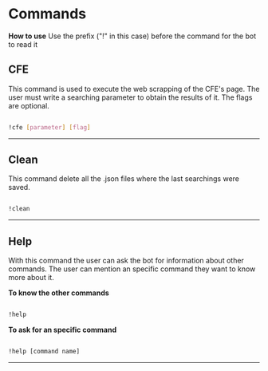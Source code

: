 # Commands

**How to use**
Use the prefix ("!" in this case) before the command for the bot to read it

## CFE

This command is used to execute the web scrapping of the CFE's page. The user must write a searching parameter to obtain the results of it. The flags are optional.

```sh

!cfe [parameter] [flag]

```

---

## Clean

This command delete all the .json files where the last searchings were saved.

```sh

!clean

```

---

## Help

With this command the user can ask the bot for information about other commands. The user can mention an specific command they want to know more about it.

**To know the other commands**

```sh

!help

```

**To ask for an specific command**

```sh

!help [command name]

```

---
